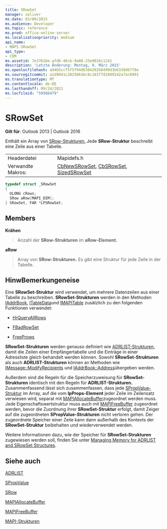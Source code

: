 ```yaml
---
title: SRowSet
manager: soliver
ms.date: 03/09/2015
ms.audience: Developer
ms.topic: reference
ms.prod: office-online-server
ms.localizationpriority: medium
api_name:
- MAPI.SRowSet
api_type:
- COM
ms.assetid: 7e3761be-afd6-46cb-9a08-25e9016c1241
description: 'Letzte Änderung: Montag, 9. März 2015'
ms.openlocfilehash: a94b5ccf5f5f94d6384202b8499d3b6338d67f8e
ms.sourcegitcommit: a1d9041c20256616c9c183f7d1049142a7ac6991
ms.translationtype: MT
ms.contentlocale: de-DE
ms.lasthandoff: 09/24/2021
ms.locfileid: "59566479"
---
```

# <a name="srowset"></a>SRowSet

  
  
**Gilt für**: Outlook 2013 | Outlook 2016 
  
Enthält ein Array von [SRow-Strukturen.](srow.md) Jede **SRow-Struktur** beschreibt eine Zeile aus einer Tabelle. 
  
|||
|:-----|:-----|
|Headerdatei  <br/> |Mapidefs.h  <br/> |
|Verwandte Makros:  <br/> |[CbNewSRowSet](cbnewsrowset.md), [CbSRowSet](cbsrowset.md), [SizedSRowSet](sizedsrowset.md) <br/> |
   
```cpp
typedef struct _SRowSet
{
  ULONG cRows;
  SRow aRow[MAPI_DIM];
} SRowSet, FAR *LPSRowSet;

```

## <a name="members"></a>Members

 **Krähen**
  
> Anzahl der **SRow-Strukturen** im **aRow-Element.** 
    
 **aRow**
  
> Array von **SRow-Strukturen.** Es gibt eine Struktur für jede Zeile in der Tabelle. 
    
## <a name="remarks"></a>HinwBemerkungeneise

Eine **SRowSet-Struktur** wird verwendet, um mehrere Datenzeilen aus einer Tabelle zu beschreiben. **SRowSet-Strukturen** werden in den Methoden [IAddrBook,](iaddrbookimapiprop.md) [ITableData](itabledataiunknown.md)und [IMAPITable](imapitableiunknown.md) zusätzlich zu den folgenden Funktionen verwendet: 
  
- [HrQueryAllRows](hrqueryallrows.md)
    
- [FBadRowSet](fbadrowset.md)
    
- [FreeProws](freeprows.md)
    
 **SRowSet-Strukturen** werden genauso definiert wie [ADRLIST-Strukturen,](adrlist.md) damit die Zeilen einer Empfängertabelle und die Einträge in einer Adressliste gleich behandelt werden können. Sowohl **SRowSet-Strukturen** als auch **ADRLIST-Strukturen** können an Methoden wie [IMessage::ModifyRecipients](imessage-modifyrecipients.md) und [IAddrBook::Address](iaddrbook-address.md)übergeben werden. 
  
Außerdem sind die Regeln für die Speicherzuweisung für **SRowSet-Strukturen** identisch mit den Regeln für **ADRLIST-Strukturen.** Zusammenfassend lässt sich zusammenfassen, dass jede [SPropValue-Struktur](spropvalue.md) im Array, auf die vom **lpProps-Element** jeder Zeile im Zeilensatz verwiesen wird, separat mit [MAPIAllocateBuffer](mapiallocatebuffer.md)zugeordnet werden muss. Jede Eigenschaftswertstruktur muss auch mit [MAPIFreeBuffer](mapifreebuffer.md) zugeordnet werden, bevor die Zuordnung ihrer **SRowSet-Struktur** erfolgt, damit Zeiger auf die zugeordneten **SPropValue-Strukturen** nicht verloren gehen. Der zugeordnete Speicher einer Zeile kann dann außerhalb des Kontexts der **SRowSet-Struktur** beibehalten und wiederverwendet werden. 
  
Weitere Informationen dazu, wie der Speicher für **SRowSet-Strukturen** zugewiesen werden soll, finden Sie unter [Managing Memory for ADRLIST and SRowSet Structures](managing-memory-for-adrlist-and-srowset-structures.md). 
  
## <a name="see-also"></a>Siehe auch



[ADRLIST](adrlist.md)
  
[SPropValue](spropvalue.md)
  
[SRow](srow.md)
  
[MAPIAllocateBuffer](mapiallocatebuffer.md)
  
[MAPIFreeBuffer](mapifreebuffer.md)


[MAPI-Strukturen](mapi-structures.md)

